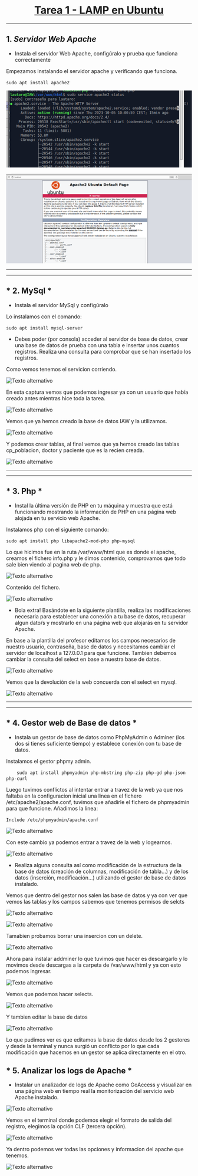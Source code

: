 # <center> <u> Tarea 1 - LAMP en Ubuntu</u> </center>

---

## 1. *Servidor Web Apache*

+ Instala el servidor Web Apache, configúralo y prueba que funciona correctamente

Empezamos instalando el servidor apache y verificando que funciona.

    sudo apt install apache2


![Texto alternativo](imgLAMP/1.png)

![Texto alternativo](imgLAMP/2.png)

---
---

## * 2. MySql *

+ Instala el servidor MySql y configúralo

Lo instalamos con el comando:

    sudo apt install mysql-server 

+ Debes poder (por consola) acceder al servidor de base de datos, crear una base de datos de
prueba con una tabla e insertar unos cuantos registros. Realiza una consulta para comprobar que
se han insertado los registros.

Como vemos tenemos el servicion corriendo.

![Texto alternativo](/imgLAMP/3.png)

En esta captura vemos que podemos ingresar ya con un usuario que había creado antes mientras hice toda la tarea.

![Texto alternativo](/imgLAMP/4.png)


Vemos que ya hemos creado la base de datos IAW y la utilizamos.

![Texto alternativo](/imgLAMP/5.png)

Y podemos crear tablas, al final vemos que ya hemos creado las tablas cp_poblacion, doctor y paciente que es la recien creada.

![Texto alternativo](/imgLAMP/6.png)

---
---

## * 3. Php *

+ Instal la última versión de PHP en tu máquina y muestra que está funcionando mostrando la
información de PHP en una página web alojada en tu servicio web Apache.

Instalamos php con el siguiente comando:

    sudo apt install php libapache2-mod-php php-mysql

Lo que hicimos fue en la ruta /var/www/html que es donde el apache, creamos el fichero info.php y le dimos contenido, comprovamos que todo sale bien viendo al pagina web de php.

![Texto alternativo](/imgLAMP/7.png)

Contenido del fichero.

![Texto alternativo](/imgLAMP/8.png)


+ Bola extra! Basándote en la siguiente plantilla, realiza las modificaciones necesaria para
establecer una conexión a tu base de datos, recuperar algun dato/s y mostrarlo en una página
web que alojarás en tu servidor Apache.

En base a la plantilla del profesor editamos los campos necesarios de nuestro usuario, contraseña, base de datos y necesitamos cambiar el servidor de localhost a 127.0.0.1 para que funcione.
Tambien debemos cambiar la consulta del select en base a nuestra base de datos.

![Texto alternativo](/imgLAMP/9.png)

Vemos que la devolución de la web concuerda con el select en mysql.

![Texto alternativo](/imgLAMP/10.png)

---
---

## * 4. Gestor web de Base de datos *

+ Instala un gestor de base de datos como PhpMyAdmin o Adminer (los dos si tienes suficiente tiempo) y establece conexión con tu base de datos.

Instalamos el gestor phpmy admin.

        sudo apt install phpmyadmin php-mbstring php-zip php-gd php-json php-curl

Luego tuvimos conflictos al intentar entrar a travez de la web ya que nos faltaba en la configuracion inicial una linea en el fichero /etc/apache2/apache.conf, tuvimos que añadirle el fichero de phpmyadmin para que funcione.
Añadimos la linea:

    Include /etc/phpmyadmin/apache.conf

![Texto alternativo](/imgLAMP/18.png)

Con este cambio ya podemos entrar a travez de la web y logearnos.

![Texto alternativo](/imgLAMP/11.png)

+ Realiza alguna consulta así como modificación de la estructura de la base de datos (creación de
columnas, modificación de tabla...) y de los datos (inserción, modificación...) utilizando el gestor
de base de datos instalado.


Vemos que dentro del gestor nos salen las base de datos y ya con ver que vemos las tablas y los campos sabemos que tenemos permisos de selcts

![Texto alternativo](/imgLAMP/12.png)

![Texto alternativo](/imgLAMP/13.png)

Tamabien probamos borrar una insercion con un delete.

![Texto alternativo](/imgLAMP/14.png)


Ahora para instalar addminer lo que tuvimos que hacer es descargarlo y lo movimos desde descargas a la carpeta de /var/www/html y ya con esto podemos ingresar.

![Texto alternativo](/imgLAMP/15.png)

Vemos que podemos hacer selects.

![Texto alternativo](/imgLAMP/16.png)

Y tambien editar la base de datos

![Texto alternativo](/imgLAMP/17.png)

Lo que pudimos ver es que editamos la base de datos desde los 2 gestores y desde la terminal y nunca surgió un conflicto por lo que cada modificación que hacemos en un gestor se aplica directamente en el otro.



##  * 5. Analizar los logs de Apache * 

- Instalar un analizador de logs de Apache como GoAccess y visualizar en una página web en tiempo real la monitorización del servicio web Apache instalado.

![Texto alternativo](/imgLAMP/19.png)

Vemos en el terminal donde podemos elegir el formato de salida del registro, elegimos la opción CLF (tercera opción).

![Texto alternativo](/imgLAMP/20.png)


Ya dentro podemos ver todas las opciones y informacion del apache que tenemos.

![Texto alternativo](/imgLAMP/21.png)


